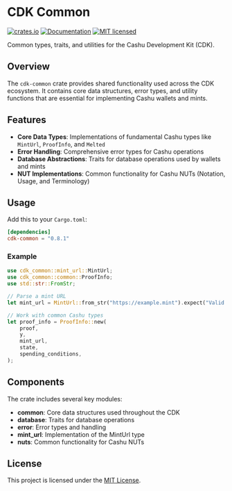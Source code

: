 # CDK Common

[![crates.io](https://img.shields.io/crates/v/cdk-common.svg)](https://crates.io/crates/cdk-common)
[![Documentation](https://docs.rs/cdk-common/badge.svg)](https://docs.rs/cdk-common)
[![MIT licensed](https://img.shields.io/badge/license-MIT-blue.svg)](https://github.com/cashubtc/cdk/blob/main/LICENSE)

Common types, traits, and utilities for the Cashu Development Kit (CDK).

## Overview

The `cdk-common` crate provides shared functionality used across the CDK ecosystem. It contains core data structures, error types, and utility functions that are essential for implementing Cashu wallets and mints.

## Features

- **Core Data Types**: Implementations of fundamental Cashu types like `MintUrl`, `ProofInfo`, and `Melted`
- **Error Handling**: Comprehensive error types for Cashu operations
- **Database Abstractions**: Traits for database operations used by wallets and mints
- **NUT Implementations**: Common functionality for Cashu NUTs (Notation, Usage, and Terminology)

## Usage

Add this to your `Cargo.toml`:

```toml
[dependencies]
cdk-common = "0.8.1"
```

### Example

```rust
use cdk_common::mint_url::MintUrl;
use cdk_common::common::ProofInfo;
use std::str::FromStr;

// Parse a mint URL
let mint_url = MintUrl::from_str("https://example.mint").expect("Valid mint URL");

// Work with common Cashu types
let proof_info = ProofInfo::new(
    proof,
    y,
    mint_url,
    state,
    spending_conditions,
);
```

## Components

The crate includes several key modules:

- **common**: Core data structures used throughout the CDK
- **database**: Traits for database operations
- **error**: Error types and handling
- **mint_url**: Implementation of the MintUrl type
- **nuts**: Common functionality for Cashu NUTs

## License

This project is licensed under the [MIT License](https://github.com/cashubtc/cdk/blob/main/LICENSE).
